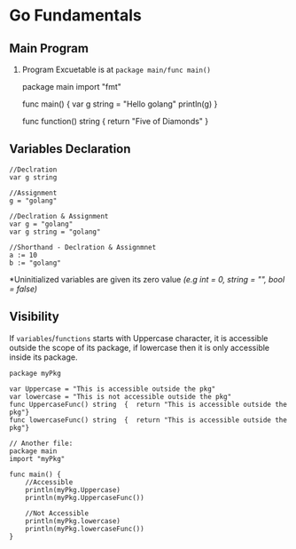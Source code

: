 # Go Fundamentals

## Main Program

1. Program Excuetable is at `package main/func main()`

    package main
    import "fmt"
    
    func main() {
    	var g string = "Hello golang"
    	println(g)
    }
    
    func function() string {
    	return "Five of Diamonds"
    }

## Variables Declaration

    //Declration
    var g string
    
    //Assignment
    g = "golang"
    
    //Declration & Assignment
    var g = "golang"
    var g string = "golang"
    
    //Shorthand - Declration & Assignmnet
    a := 10
    b := "golang"

*Uninitialized variables are given its zero value *(e.g int = 0, string = "", bool = false)* 

## Visibility

If `variables`/`functions` starts with Uppercase character, it is accessible outside the scope of its package, if lowercase then it is only accessible inside its package.

    package myPkg
    
    var Uppercase = "This is accessible outside the pkg"
    var lowercase = "This is not accessible outside the pkg"
    func UppercaseFunc() string  {	return "This is accessible outside the pkg"}
    func lowercaseFunc() string  {	return "This is accessible outside the pkg"}
    
    // Another file:
    package main
    import "myPkg"
    
    func main() {
    	//Accessible
    	println(myPkg.Uppercase)
    	println(myPkg.UppercaseFunc())
    
    	//Not Accessible
    	println(myPkg.lowercase)
    	println(myPkg.lowercaseFunc())
    }
